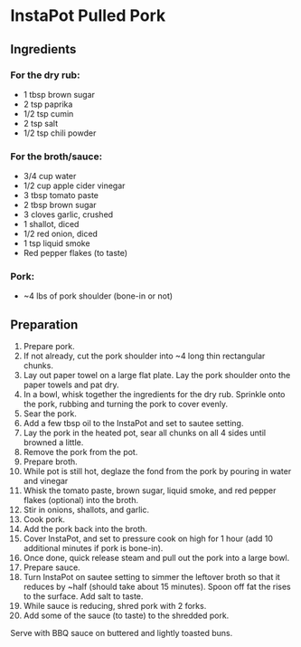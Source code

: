 # InstaPot Pulled Pork

## Ingredients
### For the dry rub:
* 1 tbsp brown sugar
* 2 tsp paprika
* 1/2 tsp cumin
* 2 tsp salt
* 1/2 tsp chili powder

### For the broth/sauce:
* 3/4 cup water
* 1/2 cup apple cider vinegar
* 3 tbsp tomato paste
* 2 tbsp brown sugar
* 3 cloves garlic, crushed
* 1 shallot, diced
* 1/2 red onion, diced
* 1 tsp liquid smoke
* Red pepper flakes (to taste)

### Pork:
*  ~4 lbs of pork shoulder (bone-in or not)

## Preparation
1. Prepare pork.
  1. If not already, cut the pork shoulder into ~4 long thin rectangular chunks.
  1. Lay out paper towel on a large flat plate. Lay the pork shoulder onto the paper towels and pat dry.
  1. In a bowl, whisk together the ingredients for the dry rub. Sprinkle onto the pork, rubbing and turning the pork to cover evenly.
1. Sear the pork.
  1. Add a few tbsp oil to the InstaPot and set to sautee setting.
  1. Lay the pork in the heated pot, sear all chunks on all 4 sides until browned a little.
  1. Remove the pork from the pot.
1. Prepare broth.
  1. While pot is still hot, deglaze the fond from the pork by pouring in water and vinegar
  1. Whisk the tomato paste, brown sugar, liquid smoke, and red pepper flakes (optional) into the broth.
  1. Stir in onions, shallots, and garlic.
1. Cook pork.
  1. Add the pork back into the broth.
  1. Cover InstaPot, and set to pressure cook on high for 1 hour (add 10 additional minutes if pork is bone-in).
  1. Once done, quick release steam and pull out the pork into a large bowl.
1. Prepare sauce.
  1. Turn InstaPot on sautee setting to simmer the leftover broth so that it reduces by ~half (should take about 15 minutes). Spoon off fat the rises to the surface. Add salt to taste.
  1. While sauce is reducing, shred pork with 2 forks.
  1. Add some of the sauce (to taste) to the shredded pork.

Serve with BBQ sauce on buttered and lightly toasted buns.